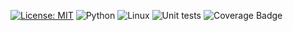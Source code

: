 [![License: MIT](https://img.shields.io/badge/License-MIT-yellow.svg)](https://opensource.org/licenses/MIT)
![Python](https://img.shields.io/badge/python-3670A0?style=for-the-badge&logo=python&logoColor=ffdd54)
![Linux](https://img.shields.io/badge/Linux-FCC624?style=for-the-badge&logo=linux&logoColor=black)
![Unit tests](https://github.com/V4run14/se-homework/actions/workflows/git_commit_workflow.yml/badge.svg)
![Coverage Badge](https://img.shields.io/endpoint?url=https://gist.githubusercontent.com/V4run14/f4f5b59d0c75a1335d7ab6ab69dfcbba/raw/se-homework__heads_varun.json)